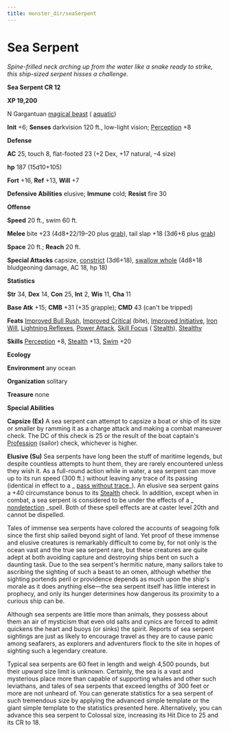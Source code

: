 ```yaml
---
title: monster_dir/seaSerpent
---
```

# Sea Serpent

_Spine-frilled neck arching up from the water like a snake ready to strike, this ship-sized serpent hisses a challenge._

**Sea Serpent CR 12**

**XP 19,200**

N Gargantuan [magical beast](creatureTypes#_magical-beast) ( [aquatic](creatureTypes#_aquatic-subtype))

**Init** +6; **Senses** darkvision 120 ft., low-light vision; [Perception](../skill_dir/perception#_perception) +8

**Defense**

**AC** 25, touch 8, flat-footed 23 (+2 Dex, +17 natural, –4 size)

**hp** 187 (15d10+105)

**Fort** +16, **Ref** +13, **Will** +7

**Defensive Abilities** elusive; **Immune** cold; **Resist** fire 30

**Offense**

**Speed** 20 ft., swim 60 ft.

**Melee** bite +23 (4d8+22/19–20 plus [grab](universalMonsterRules#_grab)), tail slap +18 (3d6+6 plus [grab](universalMonsterRules#_grab))

**Space** 20 ft.; **Reach** 20 ft.

**Special Attacks** capsize, [constrict](universalMonsterRules#_constrict) (3d6+18), [swallow whole](universalMonsterRules#_swallow-whole) (4d8+18 bludgeoning damage, AC 18, hp 18)

**Statistics**

**Str** 34, **Dex** 14, **Con** 25, **Int** 2, **Wis** 11, **Cha** 11

**Base Atk** +15; **CMB** +31 (+35 grapple); **CMD** 43 (can't be tripped)

**Feats** [Improved Bull Rush](../feats#_improved-bull-rush), [Improved Critical](../feats#_improved-critical) (bite), [Improved Initiative](../feats#_improved-initiative), [Iron Will](../feats#_iron-will), [Lightning Reflexes](../feats#_lightning-reflexes), [Power Attack](../feats#_power-attack), [Skill Focus](../feats#_skill-focus) ( [Stealth](../skill_dir/stealth#_stealth)), [Stealthy](../feats#_stealthy)

**Skills** [Perception](../skill_dir/perception#_perception) +8, [Stealth](../skill_dir/stealth#_stealth) +13, [Swim](../skill_dir/swim#_swim) +20

**Ecology**

**Environment** any ocean

**Organization** solitary

**Treasure** none

**Special Abilities**

**Capsize (Ex)** A sea serpent can attempt to capsize a boat or ship of its size or smaller by ramming it as a charge attack and making a combat maneuver check. The DC of this check is 25 or the result of the boat captain's [Profession](../skill_dir/profession#_profession) (sailor) check, whichever is higher.

**Elusive (Su)** Sea serpents have long been the stuff of maritime legends, but despite countless attempts to hunt them, they are rarely encountered unless they wish it. As a full-round action while in water, a sea serpent can move up to its run speed (300 ft.) without leaving any trace of its passing (identical in effect to a _ [pass without trace](../spell_dir/passWithoutTrace#_pass-without-trace)_). An elusive sea serpent gains a +40 circumstance bonus to its [Stealth](../skill_dir/stealth#_stealth) check. In addition, except when in combat, a sea serpent is considered to be under the effects of a _ [nondetection](../spell_dir/nondetection#_nondetection) _spell. Both of these spell effects are at caster level 20th and cannot be dispelled.

Tales of immense sea serpents have colored the accounts of seagoing folk since the first ship sailed beyond sight of land. Yet proof of these immense and elusive creatures is remarkably difficult to come by, for not only is the ocean vast and the true sea serpent rare, but these creatures are quite adept at both avoiding capture and destroying ships bent on such a daunting task. Due to the sea serpent's hermitic nature, many sailors take to ascribing the sighting of such a beast to an omen, although whether the sighting portends peril or providence depends as much upon the ship's morale as it does anything else—the sea serpent itself has little interest in prophecy, and only its hunger determines how dangerous its proximity to a curious ship can be.

Although sea serpents are little more than animals, they possess about them an air of mysticism that even old salts and cynics are forced to admit quickens the heart and buoys (or sinks) the spirit. Reports of sea serpent sightings are just as likely to encourage travel as they are to cause panic among seafarers, as explorers and adventurers flock to the site in hopes of sighting such a legendary creature.

Typical sea serpents are 60 feet in length and weigh 4,500 pounds, but their upward size limit is unknown. Certainly, the sea is a vast and mysterious place more than capable of supporting whales and other such leviathans, and tales of sea serpents that exceed lengths of 300 feet or more are not unheard of. You can generate statistics for a sea serpent of such tremendous size by applying the advanced simple template or the giant simple template to the statistics presented here. Alternatively, you can advance this sea serpent to Colossal size, increasing its Hit Dice to 25 and its CR to 18.

